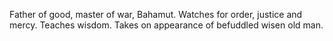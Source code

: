 Father of good, master of war, Bahamut. Watches for order, justice and mercy. Teaches wisdom. Takes on appearance of befuddled wisen old man.